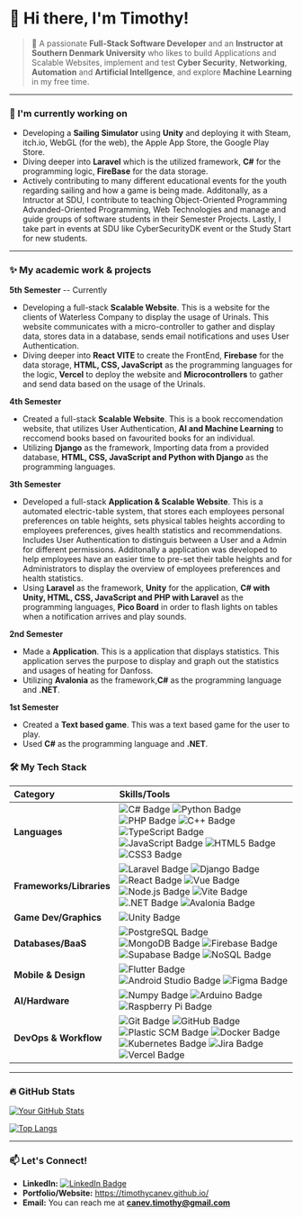 # 👋 Hi there, I'm Timothy!

> 🚀 A passionate **Full-Stack Software Developer** and an **Instructor at Southern Denmark University** who likes to build Applications and Scalable Websites, implement and test **Cyber Security**, **Networking**, **Automation** and **Artificial Intellgence**, and explore **Machine Learning** in my free time.

---

### 🔭 I'm currently working on
* Developing a **Sailing Simulator** using **Unity** and deploying it with Steam, itch.io, WebGL (for the web), the Apple App Store, the Google Play Store.
* Diving deeper into **Laravel** which is the utilized framework, **C#** for the programming logic, **FireBase** for the data storage.
* Actively contributing to many different educational events for the youth regarding sailing and how a game is being made. Additonally, as a Intructor at SDU, I contribute to teaching Object-Oriented Programming Advanded-Oriented Programming, Web Technologies and manage and guide groups of software students in their Semester Projects. Lastly, I take part in events at SDU like CyberSecurityDK event or the Study Start for new students.

---

### ✨ My academic work & projects
**5th Semester** -- Currently
* Developing a full-stack **Scalable Website**. This is a website for the clients of Waterless Company to display the usage of Urinals. This website communicates with a micro-controller to gather and display data, stores data in a database, sends email notifications and uses User Authentication.
* Diving deeper into **React VITE** to create the FrontEnd, **Firebase** for the data storage, **HTML, CSS, JavaScript** as the programming languages for the logic, **Vercel** to deploy the website and **Microcontrollers** to gather and send data based on the usage of the Urinals.

**4th Semester**
* Created a full-stack **Scalable Website**. This is a book reccomendation website, that utilizes User Authentication, **AI and Machine Learning** to reccomend books based on favourited books for an individual.
* Utilizing **Django** as the framework, Importing data from a provided database, **HTML, CSS, JavaScript and Python with Django** as the programming languages.

**3th Semester**
* Developed a full-stack **Application & Scalable Website**. This is a automated electric-table system, that stores each employees personal preferences on table heights, sets physical tables heights according to employees preferences, gives health statistics and recommendations. Includes User Authentication to distinguis between a User and a Admin for different permissions. Additonally a application was developed to help employees have an easier time to pre-set their table heights and for Administrators to display the overview of employees preferences and health statistics.
* Using **Laravel** as the framework, **Unity** for the application, **C# with Unity, HTML, CSS, JavaScript and PHP with Laravel** as the programming languages, **Pico Board** in order to flash lights on tables when a notification arrives and play sounds.

**2nd Semester**
* Made a **Application**. This is a application that displays statistics. This application serves the purpose to display and graph out the statistics and usages of heating for Danfoss.
* Utilizing **Avalonia** as the framework,**C#** as the programming language and **.NET**.

**1st Semester**
* Created a **Text based game**. This was a text based game for the user to play.
* Used **C#** as the programming language and **.NET**.

### 🛠️ My Tech Stack

| Category | Skills/Tools |
| :--- | :--- |
| **Languages** | ![C# Badge](https://img.shields.io/badge/C%23-239120?style=for-the-badge&logo=c-sharp&logoColor=white) ![Python Badge](https://img.shields.io/badge/Python-3776AB?style=for-the-badge&logo=python&logoColor=white) ![PHP Badge](https://img.shields.io/badge/PHP-777BB4?style=for-the-badge&logo=php&logoColor=white) ![C++ Badge](https://img.shields.io/badge/C%2B%2B-00599C?style=for-the-badge&logo=c%2B%2B&logoColor=white) ![TypeScript Badge](https://img.shields.io/badge/TypeScript-3178C6?style=for-the-badge&logo=typescript&logoColor=white) ![JavaScript Badge](https://img.shields.io/badge/JavaScript-F7DF1E?style=for-the-badge&logo=javascript&logoColor=black) ![HTML5 Badge](https://img.shields.io/badge/HTML5-E34F26?style=for-the-badge&logo=html5&logoColor=white) ![CSS3 Badge](https://img.shields.io/badge/CSS3-1572B6?style=for-the-badge&logo=css3&logoColor=white) |
| **Frameworks/Libraries** | ![Laravel Badge](https://img.shields.io/badge/Laravel-FF2D20?style=for-the-badge&logo=laravel&logoColor=white) ![Django Badge](https://img.shields.io/badge/Django-092E20?style=for-the-badge&logo=django&logoColor=white) ![React Badge](https://img.shields.io/badge/React-20232A?style=for-the-badge&logo=react&logoColor=61DAFB) ![Vue Badge](https://img.shields.io/badge/Vue.js-35495E?style=for-the-badge&logo=vue.js&logoColor=4FC08D) ![Node.js Badge](https://img.shields.io/badge/Node.js-43853D?style=for-the-badge&logo=node.js&logoColor=white) ![Vite Badge](https://img.shields.io/badge/Vite-646CFF?style=for-the-badge&logo=vite&logoColor=white) ![.NET Badge](https://img.shields.io/badge/.NET-512BD4?style=for-the-badge&logo=dotnet&logoColor=white) ![Avalonia Badge](https://img.shields.io/badge/Avalonia-000000?style=for-the-badge&logo=avalonia&logoColor=white) |
| **Game Dev/Graphics** | ![Unity Badge](https://img.shields.io/badge/Unity-20232A?style=for-the-badge&logo=unity&logoColor=white) |
| **Databases/BaaS** | ![PostgreSQL Badge](https://img.shields.io/badge/PostgreSQL-316192?style=for-the-badge&logo=postgresql&logoColor=white) ![MongoDB Badge](https://img.shields.io/badge/MongoDB-47A248?style=for-the-badge&logo=mongodb&logoColor=white) ![Firebase Badge](https://img.shields.io/badge/Firebase-FFCA28?style=for-the-badge&logo=firebase&logoColor=black) ![Supabase Badge](https://img.shields.io/badge/Supabase-3ECF8E?style=for-the-badge&logo=supabase&logoColor=white) ![NoSQL Badge](https://img.shields.io/badge/NoSQL-000000?style=for-the-badge&logo=mongodb&logoColor=white) |
| **Mobile & Design** | ![Flutter Badge](https://img.shields.io/badge/Flutter-02569B?style=for-the-badge&logo=flutter&logoColor=white) ![Android Studio Badge](https://img.shields.io/badge/Android%20Studio-3DDC84?style=for-the-badge&logo=android-studio&logoColor=white) ![Figma Badge](https://img.shields.io/badge/Figma-F24E1E?style=for-the-badge&logo=figma&logoColor=white) |
| **AI/Hardware** | ![Numpy Badge](https://img.shields.io/badge/Numpy-013243?style=for-the-badge&logo=numpy&logoColor=white) ![Arduino Badge](https://img.shields.io/badge/Arduino-00979D?style=for-the-badge&logo=arduino&logoColor=white) ![Raspberry Pi Badge](https://img.shields.io/badge/Raspberry%20Pi-A22846?style=for-the-badge&logo=raspberry-pi&logoColor=white) |
| **DevOps & Workflow** | ![Git Badge](https://img.shields.io/badge/Git-F05032?style=for-the-badge&logo=git&logoColor=white) ![GitHub Badge](https://img.shields.io/badge/GitHub-100000?style=for-the-badge&logo=github&logoColor=white) ![Plastic SCM Badge](https://img.shields.io/badge/Plastic%20SCM-1755a5?style=for-the-badge&logo=plastic-scm&logoColor=white) ![Docker Badge](https://img.shields.io/badge/Docker-2496ED?style=for-the-badge&logo=docker&logoColor=white) ![Kubernetes Badge](https://img.shields.io/badge/Kubernetes-326CE5?style=for-the-badge&logo=kubernetes&logoColor=white) ![Jira Badge](https://img.shields.io/badge/Jira-0052CC?style=for-the-badge&logo=jira&logoColor=white) ![Vercel Badge](https://img.shields.io/badge/Vercel-000000?style=for-the-badge&logo=vercel&logoColor=white) |

---

### 🔥 GitHub Stats
[![Your GitHub Stats](https://github-readme-stats.vercel.app/api?username=TimothyCanev&show_icons=true&theme=dark&hide_title=true&icon_color=4CAF50&text_color=FFFFFF&bg_color=0D1117&border_color=0D1117)](https://github.com/anuraghazra/github-readme-stats)

[![Top Langs](https://github-readme-stats.vercel.app/api/top-langs/?username=TimothyCanev&layout=compact&theme=dark&hide_title=true&icon_color=4CAF50&text_color=FFFFFF&bg_color=0D1117&border_color=0D1117)](https://github.com/anuraghazra/github-readme-stats)

---

### 📫 Let's Connect!

* **LinkedIn:** [![LinkedIn Badge](https://img.shields.io/badge/-LinkedIn-0A66C2?style=for-the-badge&logo=linkedin&logoColor=white)](https://www.linkedin.com/in/timothy-canev-01112729a/)
* **Portfolio/Website:** https://timothycanev.github.io/
* **Email:** You can reach me at **canev.timothy@gmail.com**
